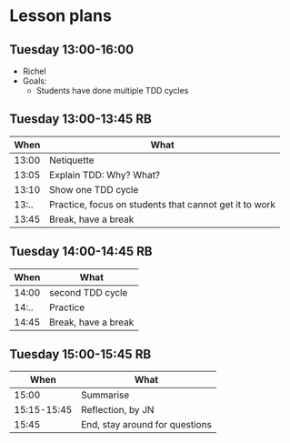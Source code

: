 # Lesson plans

## Tuesday 13:00-16:00

 * Richel
 * Goals: 
    * Students have done multiple TDD cycles

## Tuesday 13:00-13:45 RB

When |What
-----|-------------------------
13:00|Netiquette
13:05|Explain TDD: Why? What? 
13:10|Show one TDD cycle
13:..|Practice, focus on students that cannot get it to work
13:45|Break, have a break

## Tuesday 14:00-14:45 RB

When |What
-----|-------------------------
14:00|second TDD cycle
14:..|Practice
14:45|Break, have a break

## Tuesday 15:00-15:45 RB

When       |What
-----------|-------------------------
15:00      |Summarise
15:15-15:45|Reflection, by JN
15:45      |End, stay around for questions

